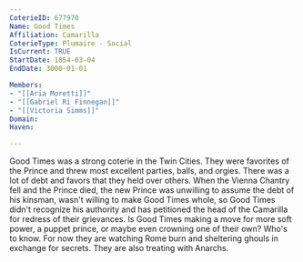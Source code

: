 ```yaml
---
CoterieID: 677970
Name: Good Times
Affiliation: Camarilla
CoterieType: Plumaire - Social
IsCurrent: TRUE
StartDate: 1854-03-04
EndDate: 3000-01-01

Members: 
- "[[Aria Moretti]]"
- "[[Gabriel Ri Finnegan]]"
- "[[Victoria Simms]]"
Domain: 
Haven: 

---
```


Good Times was a strong coterie in the Twin Cities. They were favorites of the Prince and threw most excellent parties, balls, and orgies. There was a lot of debt and favors that they held over others. When the Vienna Chantry fell and the Prince died, the new Prince was unwilling to assume the debt of his kinsman, wasn't willing to make Good Times whole, so Good Times didn't recognize his authority and has petitioned the head of the Camarilla for redress of their grievances. Is Good Times making a move for more soft power, a puppet prince, or maybe even crowning one of their own? Who's to know. For now they are watching Rome burn and sheltering ghouls in exchange for secrets. They are also treating with Anarchs.